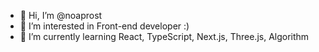 - 👋 Hi, I’m @noaprost
- 👀 I’m interested in Front-end developer :)
- 🌱 I’m currently learning React, TypeScript, Next.js, Three.js, Algorithm

